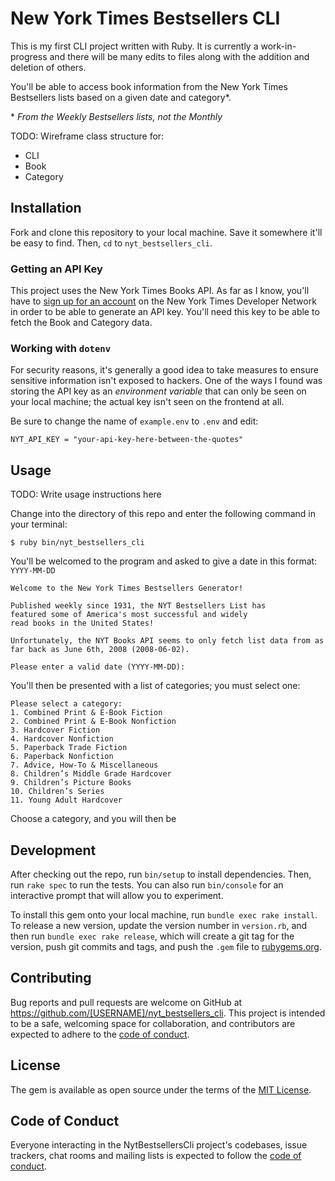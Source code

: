 # New York Times Bestsellers CLI
This is my first CLI project written with Ruby. It is currently a work-in-progress
and there will be many edits to files along with the addition and deletion of
others.

You'll be able to access book information from the New York Times Bestsellers
lists based on a given date and category*.

\* *From the Weekly Bestsellers lists, not the Monthly*

TODO: Wireframe class structure for:
* CLI
* Book
* Category

## Installation

Fork and clone this repository to your local machine. Save it somewhere it'll be easy to find. Then, `cd` to `nyt_bestsellers_cli`.

### Getting an API Key
This project uses the New York Times Books API. As far as I know, you'll have to [sign up for an account](https://developer.nytimes.com/accounts/create) on the New York Times Developer Network in order to be able to generate an API key. You'll need this key to be able to fetch the Book and Category data.

### Working with `dotenv`
For security reasons, it's generally a good idea to take measures to ensure sensitive information isn't exposed to hackers. One of the ways I found was storing the API key as an *environment variable* that can only be seen on your local machine; the actual key isn't seen on the frontend at all.

Be sure to change the name of `example.env` to `.env` and edit:

```
NYT_API_KEY = "your-api-key-here-between-the-quotes"
```


## Usage

TODO: Write usage instructions here

Change into the directory of this repo and enter the following command
in your terminal:

```
$ ruby bin/nyt_bestsellers_cli
```

You'll be welcomed to the program and asked to give a date in this format: `YYYY-MM-DD`

```
Welcome to the New York Times Bestsellers Generator!

Published weekly since 1931, the NYT Bestsellers List has
featured some of America's most successful and widely
read books in the United States!

Unfortunately, the NYT Books API seems to only fetch list data from as far back as June 6th, 2008 (2008-06-02).

Please enter a valid date (YYYY-MM-DD):
```

You'll then be presented with a list of categories; you must select one:

```
Please select a category:
1. Combined Print & E-Book Fiction
2. Combined Print & E-Book Nonfiction
3. Hardcover Fiction
4. Hardcover Nonfiction
5. Paperback Trade Fiction
6. Paperback Nonfiction
7. Advice, How-To & Miscellaneous
8. Children’s Middle Grade Hardcover
9. Children’s Picture Books
10. Children’s Series
11. Young Adult Hardcover
```

Choose a category, and you will then be


## Development

After checking out the repo, run `bin/setup` to install dependencies. Then, run `rake spec` to run the tests. You can also run `bin/console` for an interactive prompt that will allow you to experiment.

To install this gem onto your local machine, run `bundle exec rake install`. To release a new version, update the version number in `version.rb`, and then run `bundle exec rake release`, which will create a git tag for the version, push git commits and tags, and push the `.gem` file to [rubygems.org](https://rubygems.org).

## Contributing

Bug reports and pull requests are welcome on GitHub at https://github.com/[USERNAME]/nyt_bestsellers_cli. This project is intended to be a safe, welcoming space for collaboration, and contributors are expected to adhere to the [code of conduct](https://github.com/[USERNAME]/nyt_bestsellers_cli/blob/master/CODE_OF_CONDUCT.md).


## License

The gem is available as open source under the terms of the [MIT License](https://opensource.org/licenses/MIT).

## Code of Conduct

Everyone interacting in the NytBestsellersCli project's codebases, issue trackers, chat rooms and mailing lists is expected to follow the [code of conduct](https://github.com/[USERNAME]/nyt_bestsellers_cli/blob/master/CODE_OF_CONDUCT.md).

